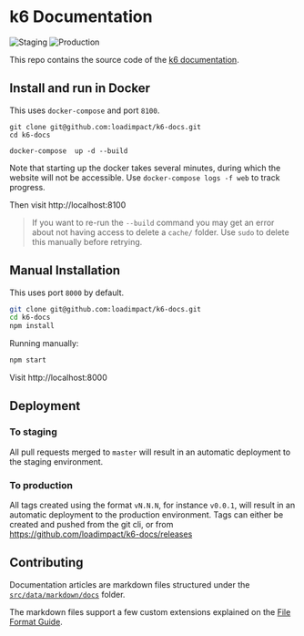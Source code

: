 # k6 Documentation
![Staging](https://github.com/loadimpact/k6-docs/workflows/Staging/badge.svg)
![Production](https://github.com/loadimpact/k6-docs/workflows/Production/badge.svg)

This repo contains the source code of the [k6 documentation](https://k6.io/docs/).

## Install and run in Docker

This uses `docker-compose` and port `8100`.

```shell
git clone git@github.com:loadimpact/k6-docs.git
cd k6-docs

docker-compose  up -d --build
```

Note that starting up the docker takes several minutes, during which the
website will not be accessible. Use `docker-compose logs -f web` to track
progress.

Then visit http://localhost:8100

> If you want to re-run the `--build` command you may get an error about not
having access to delete a `cache/` folder. Use `sudo` to delete this manually
before retrying.


## Manual Installation

This uses port `8000` by default.

```bash
git clone git@github.com:loadimpact/k6-docs.git
cd k6-docs
npm install
```

Running manually:

```bash
npm start
```

Visit http://localhost:8000

## Deployment

### To staging
All pull requests merged to `master` will result in an automatic deployment to the staging environment.

### To production
All tags created using the format `vN.N.N`, for instance `v0.0.1`, will result in an automatic deployment to the production environment. Tags can either be created and pushed from the git cli, or from https://github.com/loadimpact/k6-docs/releases

## Contributing

Documentation articles are markdown files structured under the
[`src/data/markdown/docs`](src/data/markdown/docs) folder.

The markdown files support a few custom extensions explained on the [File Format Guide](CONTRIBUTING_FILE_FORMAT.md).

